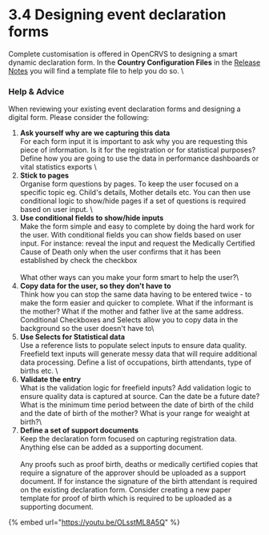 # 3.4 Designing event declaration forms

Complete customisation is offered in OpenCRVS to designing a smart dynamic declaration form. In the **Country Configuration Files** in the [Release Notes](../../general/v1.8-release-notes.md#configuration-template-files) you will find a template file to help you do so. \\

### Help & Advice

When reviewing your existing event declaration forms and designing a digital form. Please consider the following:

1. **Ask yourself why are we capturing this data**\
   For each form input it is important to ask why you are requesting this piece of information. Is it for the registration or for statistical purposes? Define how you are going to use the data in performance dashboards or vital statistics exports \\
2. **Stick to pages**\
   Organise form questions by pages. To keep the user focused on a specific topic eg. Child's details, Mother details etc. You can then use conditional logic to show/hide pages if a set of questions is required based on user input. \\
3. **Use conditional fields to show/hide inputs**\
   Make the form simple and easy to complete by doing the hard work for the user. With conditional fields you can show fields based on user input. For instance: reveal the input and request the Medically Certified Cause of Death only when the user confirms that it has been established by check the checkbox\
   \
   What other ways can you make your form smart to help the user?\\
4. **Copy data for the user, so they don't have to**\
   Think how you can stop the same data having to be entered twice - to make the form easier and quicker to complete. What if the informant is the mother? What if the mother and father live at the same address. Conditional Checkboxes and Selects allow you to copy data in the background so the user doesn't have to\\
5. **Use Selects for Statistical data**\
   Use a reference lists to populate select inputs to ensure data quality. Freefield text inputs will generate messy data that will require additional data processing. Define a list of occupations, birth attendants, type of births etc. \\
6. **Validate the entry**\
   What is the validation logic for freefield inputs? Add validation logic to ensure quality data is captured at source. Can the date be a future date? What is the minimum time period between the date of birth of the child and the date of birth of the mother? What is your range for weaight at birth?\\
7. **Define a set of support documents**\
   Keep the declaration form focused on capturing registration data. Anything else can be added as a supporting document.\
   \
   Any proofs such as proof birth, deaths or medically certified copies that require a signature of the approver should be uploaded as a support document. If for instance the signature of the birth attendant is required on the existing declaration form. Consider creating a new paper template for proof of birth which is required to be uploaded as a supporting document.

{% embed url="https://youtu.be/OLsstML8A5Q" %}
